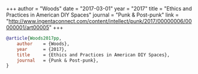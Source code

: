 +++
author = "Woods"
date = "2017-03-01"
year = "2017"
title = "Ethics and Practices in American DIY Spaces"
journal = "Punk & Post-punk"
link = "http://www.ingentaconnect.com/content/intellect/punk/2017/00000006/00000001/art00005"
+++
```bibtex
@article{Woods2017pp,
    author    = {Woods},
    year      = {2017},
    title     = {Ethics and Practices in American DIY Spaces},
    journal   = {Punk & Post-punk},
}
```